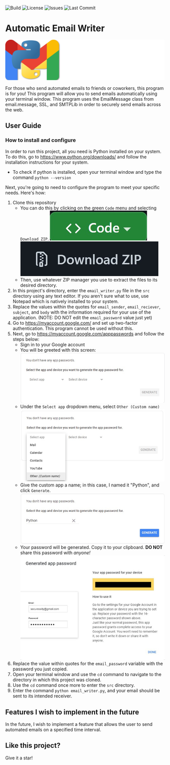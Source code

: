 ![Build](https://img.shields.io/github/actions/workflow/status/ningerson2002/automated-email-writing/build.yml)
![License](https://img.shields.io/github/license/ningerson2002/automated-email-writing)
![Issues](https://img.shields.io/github/issues/ningerson2002/automated-email-writing)
![Last Commit](https://img.shields.io/github/last-commit/ningerson2002/automated-email-writing)

# Automatic Email Writer

![Logo](images/Logo.png)

For those who send automated emails to friends or coworkers, this program is for you! This program will allow you to
send emails automatically using your terminal window. This program uses the EmailMessage class from email.message, SSL, and SMTPLib in order to securely send emails across the web.

## User Guide

### How to install and configure

In order to run this project, all you need is Python installed on your system. To do this, go to
https://www.python.org/downloads/ and follow the installation instructions for your system.

* To check if python is installed, open your terminal window and type the command `python --version`

Next, you're going to need to configure the program to meet your specific needs. Here's how:

1. Clone this repository
   * You can do this by clicking on the green `Code` menu and selecting `Download ZIP`.
   ![](images/clone-repo.jpg)
   ![](images/download-zip.jpg)
   * Then, use whatever ZIP manager you use to extract the files to its desired directory.
2. In this project's directory, enter the `email_writer.py` file in the `src` directory using any text editor. If you
aren't sure what to use, use Notepad which is natively installed to your system.
3. Replace the values within the quotes for `email_sender`, `email_reciever`, `subject`, and `body` with the information
required for your use of the application. (NOTE: DO NOT edit the `email_password` value just yet)
4. Go to https://myaccount.google.com/ and set up two-factor authentication. This program cannot be used without this.
5. Next, go to https://myaccount.google.com/apppasswords and follow the steps below:
    * Sign in to your Google account
    * You will be greeted with this screen:
   ![](images/app-passwords-1.jpg)
    * Under the `Select app` dropdown menu, select `Other (Custom name)`
   ![](images/app-passwords-2.jpg)
    * Give the custom app a name; in this case, I named it "Python", and click `Generate`.
   ![](images/app-passwords-3.jpg)
    * Your password will be generated. Copy it to your clipboard. **DO NOT** share this password with _anyone!_
   ![](images/app-passwords-4.jpg)
6. Replace the value within quotes for the `email_password` variable with the password you just copied.
7. Open your terminal window and use the `cd` command to navigate to the directory in which this project was cloned.
8. Use the `cd` command once more to enter the `src` directory.
9. Enter the command `python email_writer.py`, and your email should be sent to its intended receiver.

## Features I wish to implement in the future

In the future, I wish to implement a feature that allows the user to send automated emails on a specified time interval.

## Like this project?

Give it a star!